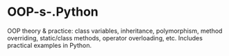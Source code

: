 # OOP-s-.Python
OOP theory &amp; practice: class variables, inheritance, polymorphism, method overriding, static/class methods, operator overloading, etc. Includes practical examples in Python.

